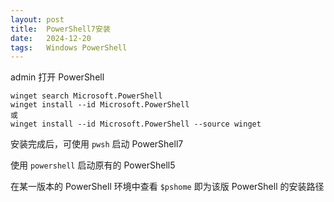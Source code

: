 ```yaml
---
layout: post
title:  PowerShell7安装
date:   2024-12-20
tags:   Windows PowerShell
---
```


admin 打开 PowerShell

```
winget search Microsoft.PowerShell
winget install --id Microsoft.PowerShell
或
winget install --id Microsoft.PowerShell --source winget
```

安装完成后，可使用 `pwsh` 启动 PowerShell7

使用 `powershell` 启动原有的 PowerShell5

在某一版本的 PowerShell 环境中查看 `$pshome` 即为该版 PowerShell 的安装路径